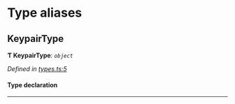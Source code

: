 

# Type aliases

<a id="keypairtype"></a>

##  KeypairType

**Ƭ KeypairType**: *`object`*

*Defined in [types.ts:5](https://github.com/polkadot-js/common/blob/1f0674c/packages/util-crypto/src/types.ts#L5)*

#### Type declaration

___


